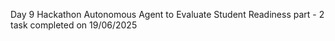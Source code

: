 Day 9
Hackathon Autonomous Agent to Evaluate Student Readiness part - 2 task completed on 19/06/2025
